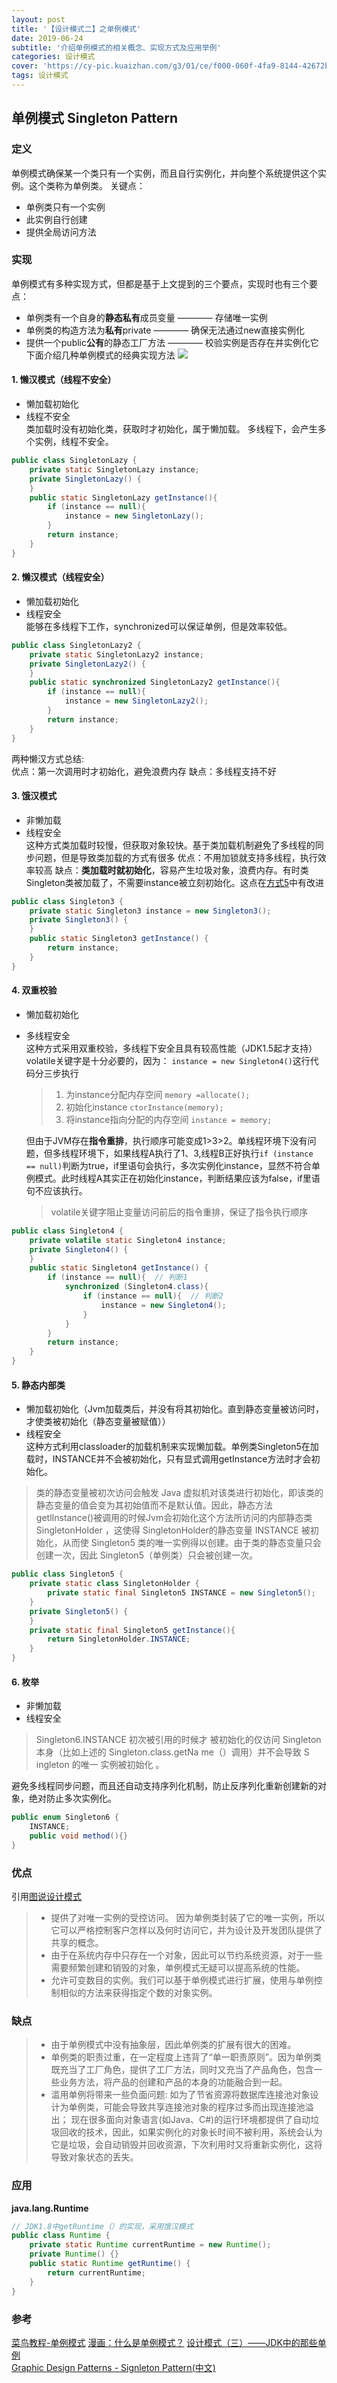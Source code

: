 ```yaml
---
layout: post
title: '【设计模式二】之单例模式'
date: 2019-06-24
subtitle: '介绍单例模式的相关概念、实现方式及应用举例'
categories: 设计模式
cover: 'https://cy-pic.kuaizhan.com/g3/01/ce/f000-060f-4fa9-8144-42672b657d4f47'
tags: 设计模式
---
```

## 单例模式 Singleton Pattern
### 定义
单例模式确保某一个类只有一个实例，而且自行实例化，并向整个系统提供这个实例。这个类称为单例类。
关键点：
* 单例类只有一个实例
* 此实例自行创建
* 提供全局访问方法

### 实现
单例模式有多种实现方式，但都是基于上文提到的三个要点，实现时也有三个要点：
* 单例类有一个自身的**静态私有**成员变量 ———— 存储唯一实例
* 单例类的构造方法为**私有**private ———— 确保无法通过new直接实例化
* 提供一个public**公有**的静态工厂方法 ———— 校验实例是否存在并实例化它  
下面介绍几种单例模式的经典实现方法
![](https://cy-pic.kuaizhan.com/g3/01/ce/f000-060f-4fa9-8144-42672b657d4f47)  


#### 1. 懒汉模式（线程不安全）
* 懒加载初始化
* 线程不安全  
类加载时没有初始化类，获取时才初始化，属于懒加载。
多线程下，会产生多个实例，线程不安全。
```Java
public class SingletonLazy {
    private static SingletonLazy instance;
    private SingletonLazy() {
    }
    public static SingletonLazy getInstance(){
        if (instance == null){
            instance = new SingletonLazy();
        }
        return instance;
    }
}
```

#### 2. 懒汉模式（线程安全）
* 懒加载初始化
* 线程安全  
能够在多线程下工作，synchronized可以保证单例，但是效率较低。
```Java
public class SingletonLazy2 {
    private static SingletonLazy2 instance;
    private SingletonLazy2() {
    }
    public static synchronized SingletonLazy2 getInstance(){
        if (instance == null){
            instance = new SingletonLazy2();
        }
        return instance;
    }
}
```
两种懒汉方式总结:  
优点：第一次调用时才初始化，避免浪费内存
缺点：多线程支持不好

#### 3. 饿汉模式
* 非懒加载
* 线程安全  
这种方式类加载时较慢，但获取对象较快。基于类加载机制避免了多线程的同步问题，但是导致类加载的方式有很多
优点：不用加锁就支持多线程，执行效率较高
缺点：**类加载时就初始化**，容易产生垃圾对象，浪费内存。有时类Singleton类被加载了，不需要instance被立刻初始化。这点在[方式5](#5-静态内部类)中有改进
```Java
public class Singleton3 {
    private static Singleton3 instance = new Singleton3();
    private Singleton3() {
    }
    public static Singleton3 getInstance() {
        return instance;
    }
}
```

#### 4. 双重校验
* 懒加载初始化
* 多线程安全  
这种方式采用双重校验，多线程下安全且具有较高性能（JDK1.5起才支持）
volatile关键字是十分必要的，因为：
    ```instance = new Singleton4()```这行代码分三步执行
    > 1. 为instance分配内存空间 ```memory =allocate(); ```
    > 2. 初始化instance ```ctorInstance(memory);```
    > 3. 将instance指向分配的内存空间 ```instance = memory;```

    但由于JVM存在**指令重排**，执行顺序可能变成1>3>2。单线程环境下没有问题，但多线程环境下，如果线程A执行了1、3,线程B正好执行```if (instance == null)```判断为true，if里语句会执行，多次实例化instance，显然不符合单例模式。此时线程A其实正在初始化instance，判断结果应该为false，if里语句不应该执行。
    > volatile关键字阻止变量访问前后的指令重排，保证了指令执行顺序  

```Java
public class Singleton4 {
    private volatile static Singleton4 instance;
    private Singleton4() {
    }
    public static Singleton4 getInstance() {
        if (instance == null){  // 判断1
            synchronized (Singleton4.class){
                if (instance == null){  // 判断2
                    instance = new Singleton4();
                }
            }
        }
        return instance;
    }
}
```

#### 5. 静态内部类 
* 懒加载初始化（Jvm加载类后，并没有将其初始化。直到静态变量被访问时，才使类被初始化（静态变量被赋值））
* 线程安全  
这种方式利用classloader的加载机制来实现懒加载。单例类Singleton5在加载时，INSTANCE并不会被初始化，只有显式调用getInstance方法时才会初始化。  
> 类的静态变量被初次访问会触发 Java 虚拟机对该类进行初始化，即该类的静态变量的值会变为其初始值而不是默认值。因此，静态方法 getlInstance()被调用的时候Jvm会初始化这个方法所访问的内部静态类 SingletonHolder ，这使得 SingletonHolder的静态变量 INSTANCE 被初始化，从而使 Singleton5  类的唯一实例得以创建。由于类的静态变量只会创建一次，因此 Singleton5（单例类）只会被创建一次。


```Java
public class Singleton5 {
    private static class SingletonHolder {
        private static final Singleton5 INSTANCE = new Singleton5();
    }
    private Singleton5() {
    }
    private static final Singleton5 getInstance(){
        return SingletonHolder.INSTANCE;
    }
}
```

#### 6. 枚举
* 非懒加载
* 线程安全  

> Singleton6.INSTANCE 初次被引用的时候才 被初始化的仅访问 Singleton 本身（比如上述的 Singleton.class.getNa me（）调用）并不会导致 S ingleton 的唯一 实例被初始化 。

避免多线程同步问题，而且还自动支持序列化机制，防止反序列化重新创建新的对象，绝对防止多次实例化。
```Java
public enum Singleton6 {
    INSTANCE;
    public void method(){}
}
```
### 优点
引用[图说设计模式](https://design-patterns.readthedocs.io/zh_CN/latest/creational_patterns/singleton.html#id10)

> * 提供了对唯一实例的受控访问。
   因为单例类封装了它的唯一实例，所以它可以严格控制客户怎样以及何时访问它，并为设计及开发团队提供了共享的概念。
> * 由于在系统内存中只存在一个对象，因此可以节约系统资源，对于一些需要频繁创建和销毁的对象，单例模式无疑可以提高系统的性能。
> * 允许可变数目的实例。我们可以基于单例模式进行扩展，使用与单例控制相似的方法来获得指定个数的对象实例。


### 缺点
> * 由于单例模式中没有抽象层，因此单例类的扩展有很大的困难。
> * 单例类的职责过重，在一定程度上违背了“单一职责原则”。因为单例类既充当了工厂角色，提供了工厂方法，同时又充当了产品角色，包含一些业务方法，将产品的创建和产品的本身的功能融合到一起。
> * 滥用单例将带来一些负面问题:
    如为了节省资源将数据库连接池对象设计为单例类，可能会导致共享连接池对象的程序过多而出现连接池溢出；
    现在很多面向对象语言(如Java、C#)的运行环境都提供了自动垃圾回收的技术，因此，如果实例化的对象长时间不被利用，系统会认为它是垃圾，会自动销毁并回收资源，下次利用时又将重新实例化，这将导致对象状态的丢失。  

### 应用
**java.lang.Runtime**
```Java
// JDK1.8中getRuntime（）的实现，采用饿汉模式
public class Runtime {
    private static Runtime currentRuntime = new Runtime();
    private Runtime() {}
    public static Runtime getRuntime() {
        return currentRuntime;
    }
}
```

### 参考
[菜鸟教程-单例模式](https://www.runoob.com/design-pattern/singleton-pattern.html)
[漫画：什么是单例模式？](https://zhuanlan.zhihu.com/p/33102022)
[设计模式（三）——JDK中的那些单例](https://www.hollischuang.com/archives/1383)  
[Graphic Design Patterns - Signleton Pattern(中文)](https://design-patterns.readthedocs.io/zh_CN/latest/read_uml.html#id1)  

